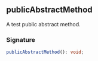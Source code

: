 ## publicAbstractMethod

A test public abstract method.

<h3 id="publicabstractmethod-signature">Signature</h3>

```typescript
publicAbstractMethod(): void;
```
